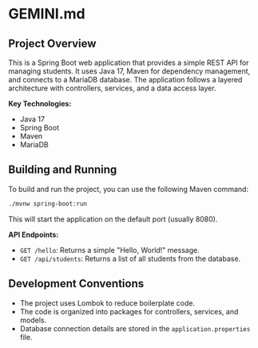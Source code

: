 # GEMINI.md

## Project Overview

This is a Spring Boot web application that provides a simple REST API for managing students. It uses Java 17, Maven for dependency management, and connects to a MariaDB database. The application follows a layered architecture with controllers, services, and a data access layer.

**Key Technologies:**

*   Java 17
*   Spring Boot
*   Maven
*   MariaDB

## Building and Running

To build and run the project, you can use the following Maven command:

```bash
./mvnw spring-boot:run
```

This will start the application on the default port (usually 8080).

**API Endpoints:**

*   `GET /hello`: Returns a simple "Hello, World!" message.
*   `GET /api/students`: Returns a list of all students from the database.

## Development Conventions

*   The project uses Lombok to reduce boilerplate code.
*   The code is organized into packages for controllers, services, and models.
*   Database connection details are stored in the `application.properties` file.
